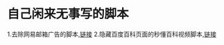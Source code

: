 # 自己闲来无事写的脚本
1.去除网易邮箱广告的脚本,[链接](https://greasyfork.org/zh-CN/scripts/407038)
2.隐藏百度百科页面的秒懂百科视频脚本,[链接](https://greasyfork.org/zh-CN/scripts/420953)
